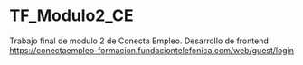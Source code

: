 ﻿# TF_Modulo2_CE
 
 Trabajo final de modulo 2 de Conecta Empleo. Desarrollo de frontend
 https://conectaempleo-formacion.fundaciontelefonica.com/web/guest/login
